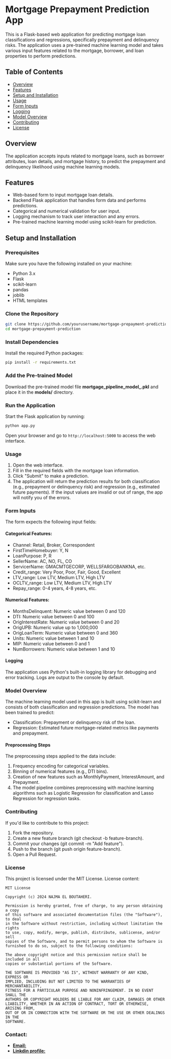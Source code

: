 # Mortgage Prepayment Prediction App

This is a Flask-based web application for predicting mortgage loan classifications and regressions, specifically prepayment and delinquency risks. The application uses a pre-trained machine learning model and takes various input features related to the mortgage, borrower, and loan properties to perform predictions.

## Table of Contents
- [Overview](#overview)
- [Features](#features)
- [Setup and Installation](#setup-and-installation)
- [Usage](#usage)
- [Form Inputs](#form-inputs)
- [Logging](#logging)
- [Model Overview](#model-overview)
- [Contributing](#contributing)
- [License](#license)

## Overview
The application accepts inputs related to mortgage loans, such as borrower attributes, loan details, and mortgage history, to predict the prepayment and delinquency likelihood using machine learning models.

## Features
- Web-based form to input mortgage loan details.
- Backend Flask application that handles form data and performs predictions.
- Categorical and numerical validation for user input.
- Logging mechanism to track user interaction and any errors.
- Pre-trained machine learning model using scikit-learn for prediction.

## Setup and Installation

### Prerequisites
Make sure you have the following installed on your machine:
- Python 3.x
- Flask
- scikit-learn
- pandas
- joblib
- HTML templates

### Clone the Repository
```bash
git clone https://github.com/yourusername/mortgage-prepayment-prediction.git
cd mortgage-prepayment-prediction
```

### Install Dependencies
Install the required Python packages:
```bash
pip install -r requirements.txt
```

### Add the Pre-trained Model
Download the pre-trained model file **mortgage_pipeline_model_.pkl** and place it in the **models/** directory.

### Run the Application
Start the Flask application by running:
```bash
python app.py
```
Open your browser and go to ```http://localhost:5000``` to access the web interface.

### Usage
1. Open the web interface.
2. Fill in the required fields with the mortgage loan information.
3. Click "Submit" to make a prediction.
3. The application will return the prediction results for both classification (e.g., prepayment or delinquency risk) and regression (e.g., estimated future payments).
If the input values are invalid or out of range, the app will notify you of the errors.

### Form Inputs
The form expects the following input fields:

#### Categorical Features:
- Channel: Retail, Broker, Correspondent
- FirstTimeHomebuyer: Y, N
- LoanPurpose: P, R
- SellerName: AC, NO, FL, CO
- ServicerName: GMACMTGECORP, WELLSFARGOBANKNA, etc.
- Credit_range: Very Poor, Poor, Fair, Good, Excellent
- LTV_range: Low LTV, Medium LTV, High LTV
- OCLTV_range: Low LTV, Medium LTV, High LTV
- Repay_range: 0-4 years, 4-8 years, etc.
#### Numerical Features:
- MonthsDelinquent: Numeric value between 0 and 120
- DTI: Numeric value between 0 and 100
- OrigInterestRate: Numeric value between 0 and 20
- OrigUPB: Numeric value up to 1,000,000
- OrigLoanTerm: Numeric value between 0 and 360
- Units: Numeric value between 1 and 10
- MIP: Numeric value between 0 and 1
- NumBorrowers: Numeric value between 1 and 10
#### Logging
The application uses Python's built-in logging library for debugging and error tracking. Logs are output to the console by default.

### Model Overview
The machine learning model used in this app is built using scikit-learn and consists of both classification and regression predictions. The model has been trained to predict:

- Classification: Prepayment or delinquency risk of the loan.
- Regression: Estimated future mortgage-related metrics like payments and prepayment.
#### Preprocessing Steps
The preprocessing steps applied to the data include:

1. Frequency encoding for categorical variables.
2. Binning of numerical features (e.g., DTI bins).
3. Creation of new features such as MonthlyPayment, InterestAmount, and Prepayment.
4. The model pipeline combines preprocessing with machine learning algorithms such as Logistic Regression for classification and Lasso Regression for regression tasks.

### Contributing
If you'd like to contribute to this project:

1. Fork the repository.
2. Create a new feature branch (git checkout -b feature-branch).
3. Commit your changes (git commit -m "Add feature").
4. Push to the branch (git push origin feature-branch).
5. Open a Pull Request.

### License

This project is licensed under the MIT License.
License content:
```
MIT License

Copyright (c) 2024 NAJMA EL BOUTAHERI.

Permission is hereby granted, free of charge, to any person obtaining a copy
of this software and associated documentation files (the "Software"), to deal
in the Software without restriction, including without limitation the rights
to use, copy, modify, merge, publish, distribute, sublicense, and/or sell
copies of the Software, and to permit persons to whom the Software is
furnished to do so, subject to the following conditions:

The above copyright notice and this permission notice shall be included in all
copies or substantial portions of the Software.

THE SOFTWARE IS PROVIDED "AS IS", WITHOUT WARRANTY OF ANY KIND, EXPRESS OR
IMPLIED, INCLUDING BUT NOT LIMITED TO THE WARRANTIES OF MERCHANTABILITY,
FITNESS FOR A PARTICULAR PURPOSE AND NONINFRINGEMENT. IN NO EVENT SHALL THE
AUTHORS OR COPYRIGHT HOLDERS BE LIABLE FOR ANY CLAIM, DAMAGES OR OTHER
LIABILITY, WHETHER IN AN ACTION OF CONTRACT, TORT OR OTHERWISE, ARISING FROM,
OUT OF OR IN CONNECTION WITH THE SOFTWARE OR THE USE OR OTHER DEALINGS IN THE
SOFTWARE.
```
### Contact:
- **[Email:](najma.elboutaheri@etu.uae.ac.ma)** 
- **[Linkdin profile:](https://www.linkedin.com/in/najma-el-boutaheri-8185a1267/)** 
